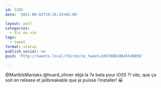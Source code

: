 ```yaml
---
id: 5385
date: '2011-09-02T19:26:33+02:00'

layout: post
categories:
  - Vis ma vie
tags:
  - tweet
format: status
publish_social: no
guid: 'http://tweets.local/?birdsite_tweet=109708810645549056'

---
```


@MarlbIsManiaks @huard\_olivier déjà la 7e beta pour iOS5 ?! vite, que ça soit en release et jailbreakable que je puisse l’installer! 😀